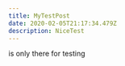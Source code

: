```yaml
---
title: MyTestPost
date: 2020-02-05T21:17:34.479Z
description: NiceTest
---
```

is only there for testing
